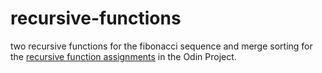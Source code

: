 # recursive-functions

two recursive functions for the fibonacci sequence and merge sorting for the [recursive function assignments](https://www.theodinproject.com/lessons/javascript-recursion) in the Odin Project.
